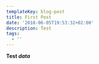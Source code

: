 ```yaml
---
templateKey: blog-post
title: First Post
date: '2018-06-05T19:53:32+02:00'
description: Test
tags:
  - ''
---
```

**Test _data_**
